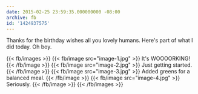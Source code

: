 ```yaml
---
date: 2015-02-25 23:59:35.000000000 -08:00
archive: fb
id: '1424937575'
---
```


Thanks for the birthday wishes all you lovely humans. Here's part of what I did today. Oh boy.

{{< fb/images >}}
{{< fb/image src="image-1.jpg" >}}
It's WOOOORKING!
{{< /fb/image >}}
{{< fb/image src="image-2.jpg" >}}
Just getting started.
{{< /fb/image >}}
{{< fb/image src="image-3.jpg" >}}
Added greens for a balanced meal.
{{< /fb/image >}}
{{< fb/image src="image-4.jpg" >}}
Seriously.
{{< /fb/image >}}
{{< /fb/images >}}
